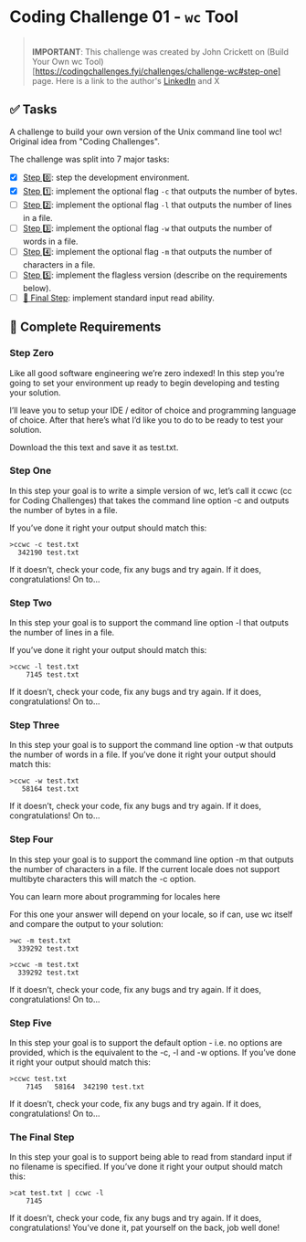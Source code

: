 # Coding Challenge 01 - `wc` Tool

><br>**IMPORTANT**: This challenge was created by John Crickett on (Build Your Own wc Tool)[https://codingchallenges.fyi/challenges/challenge-wc#step-one] page. Here is a link to the author's [LinkedIn](https://www.linkedin.com/in/johncrickett/) and X 

## ✅ Tasks

A challenge to build your own version of the Unix command line tool wc! Original idea from "Coding Challenges".

The challenge was split into 7 major tasks:

- [X] [Step 0️⃣](#step-zero): step the development environment.
- [X] [Step 1️⃣](#step-one): implement the optional flag `-c` that outputs the number of bytes.
- [ ] [Step 2️⃣](#step-two): implement the optional flag `-l` that outputs the number of lines in a file.
- [ ] [Step 3️⃣](#step-three): implement the optional flag `-w` that outputs the number of words in a file.
- [ ] [Step 4️⃣](#step-four): implement the optional flag `-m` that outputs the number of characters in a file.
- [ ] [Step 5️⃣](#step-five): implement the flagless version (describe on the requirements below).
- [ ] [🏁 Final Step](#the-final-step): implement standard input read ability.

## 📃 Complete Requirements

### Step Zero
Like all good software engineering we’re zero indexed! In this step you’re going to set your environment up ready to begin developing and testing your solution.

I’ll leave you to setup your IDE / editor of choice and programming language of choice. After that here’s what I’d like you to do to be ready to test your solution.

Download the this text and save it as test.txt.

### Step One
In this step your goal is to write a simple version of wc, let’s call it ccwc (cc for Coding Challenges) that takes the command line option -c and outputs the number of bytes in a file.

If you’ve done it right your output should match this:

```
>ccwc -c test.txt
  342190 test.txt
```

If it doesn’t, check your code, fix any bugs and try again. If it does, congratulations! On to…

### Step Two

In this step your goal is to support the command line option -l that outputs the number of lines in a file.

If you’ve done it right your output should match this:

```
>ccwc -l test.txt
    7145 test.txt
```

If it doesn’t, check your code, fix any bugs and try again. If it does, congratulations! On to…

### Step Three

In this step your goal is to support the command line option -w that outputs the number of words in a file. If you’ve done it right your output should match this:

```
>ccwc -w test.txt
   58164 test.txt
```

If it doesn’t, check your code, fix any bugs and try again. If it does, congratulations! On to…

### Step Four

In this step your goal is to support the command line option -m that outputs the number of characters in a file. If the current locale does not support multibyte characters this will match the -c option.

You can learn more about programming for locales here

For this one your answer will depend on your locale, so if can, use wc itself and compare the output to your solution:

```
>wc -m test.txt
  339292 test.txt

>ccwc -m test.txt
  339292 test.txt
```

If it doesn’t, check your code, fix any bugs and try again. If it does, congratulations! On to…

### Step Five

In this step your goal is to support the default option - i.e. no options are provided, which is the equivalent to the -c, -l and -w options. If you’ve done it right your output should match this:

```
>ccwc test.txt
    7145   58164  342190 test.txt
```

If it doesn’t, check your code, fix any bugs and try again. If it does, congratulations! On to…

### The Final Step

In this step your goal is to support being able to read from standard input if no filename is specified. If you’ve done it right your output should match this:

```
>cat test.txt | ccwc -l
    7145
```

If it doesn’t, check your code, fix any bugs and try again. If it does, congratulations! You’ve done it, pat yourself on the back, job well done!
